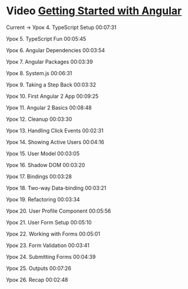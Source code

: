 # Video [Getting Started with Angular](https://coursehunters.net/course/nachalo-raboty-s-angular)

Current -> Урок 4. TypeScript Setup 00:07:31

Урок 5. TypeScript Fun 00:05:45

Урок 6. Angular Dependencies 00:03:54

Урок 7. Angular Packages 00:03:39

Урок 8. System.js 00:06:31

Урок 9. Taking a Step Back 00:03:32

Урок 10. First Angular 2 App 00:09:25

Урок 11. Angular 2 Basics 00:08:48

Урок 12. Cleanup 00:03:30

Урок 13. Handling Click Events 00:02:31

Урок 14. Showing Active Users 00:04:16

Урок 15. User Model 00:03:05

Урок 16. Shadow DOM 00:03:20

Урок 17. Bindings 00:03:28

Урок 18. Two-way Data-binding 00:03:21

Урок 19. Refactoring 00:03:34

Урок 20. User Profile Component 00:05:56

Урок 21. User Form Setup 00:05:10

Урок 22. Working with Forms 00:05:01

Урок 23. Form Validation 00:03:41

Урок 24. Submitting Forms 00:04:39

Урок 25. Outputs 00:07:26

Урок 26. Recap 00:02:48

